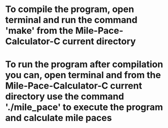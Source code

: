 # To compile the program, open terminal and run the command 'make' from the Mile-Pace-Calculator-C current directory
# To run the program after compilation you can, open terminal and from the Mile-Pace-Calculator-C current directory use the command './mile_pace' to execute the program and calculate mile paces
